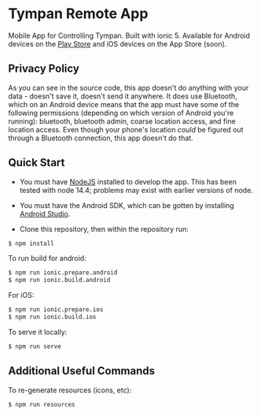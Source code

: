 # Tympan Remote App

Mobile App for Controlling Tympan. Built with ionic 5.  Available for Android devices on the [Play Store](https://play.google.com/store/apps/details?id=com.creare.tympanRemote) and iOS devices on the App Store (soon).

## Privacy Policy

As you can see in the source code, this app doesn't do anything with your data - doesn't save it, doesn't send it anywhere.  It does use Bluetooth, which on an Android device means that the app must have some of the following permissions (depending on which version of Android you're running): bluetooth, bluetooth admin, coarse location access, and fine location access.  Even though your phone's location *could* be figured out through a Bluetooth connection, this app doesn't do that.

## Quick Start

- You must have [NodeJS](https://nodejs.org/en/) installed to develop the app.  This has been tested with node 14.4; problems may exist with earlier versions of node.

- You must have the Android SDK, which can be gotten by installing [Android Studio](https://developer.android.com/studio).

- Clone this repository, then within the repository run:

```bash
$ npm install
```

To run build for android:

```bash
$ npm run ionic.prepare.android
$ npm run ionic.build.android
```

For iOS:

```bash
$ npm run ionic.prepare.ios
$ npm run ionic.build.ios
```

To serve it locally:
```bash
$ npm run serve
```

## Additional Useful Commands

To re-generate resources (icons, etc):

```bash
$ npm run resources
```
